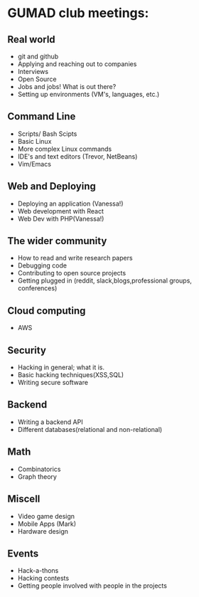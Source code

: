 # GUMAD club meetings:

## Real world
- git and github
- Applying and reaching out to companies
- Interviews
- Open Source
- Jobs and jobs! What is out there?
- Setting up environments (VM's, languages, etc.)

## Command Line
- Scripts/ Bash Scipts
- Basic Linux
- More complex Linux commands
- IDE's and text editors (Trevor, NetBeans)
- Vim/Emacs

## Web and Deploying
- Deploying an application (Vanessa!)
- Web development with React
- Web Dev with PHP(Vanessa!)

## The wider community
- How to read and write research papers
- Debugging code
- Contributing to open source projects
- Getting plugged in (reddit, slack,blogs,professional groups, conferences)

## Cloud computing
- AWS

## Security
- Hacking in general; what it is.
- Basic hacking techniques(XSS,SQL)
- Writing secure software

##  Backend
- Writing a backend API
- Different databases(relational and non-relational)

## Math
- Combinatorics
- Graph theory

## Miscell
- Video game design
- Mobile Apps (Mark)
- Hardware design

## Events
- Hack-a-thons
- Hacking contests
- Getting people involved with people in the projects
